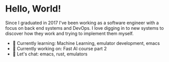 # Hello, World!

Since I graduated in 2017 I've been working as a software engineer with a focus on back end systems and DevOps. I love digging in to new systems to discover how they work and trying to implement them myself.

- 📖 Currently learning: Machine Learning, emulator development, emacs
- 🔨 Currently working on: Fast AI course part 2
- 💬 Let's chat: emacs, rust, emulators
